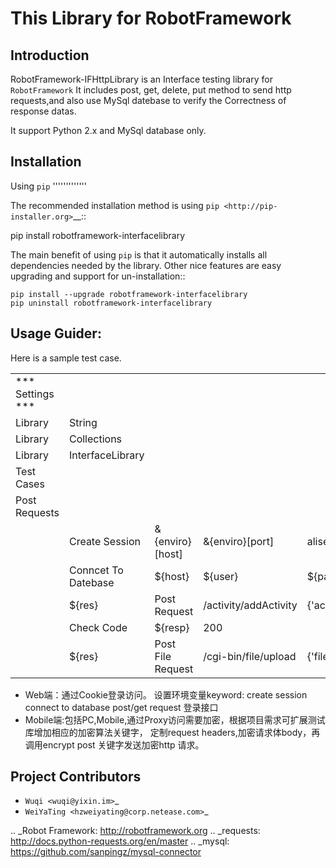 This Library for RobotFramework
=====================================================

Introduction
---------------

RobotFramework-IFHttpLibrary is an Interface testing library for `RobotFramework`
It includes post, get, delete, put method to send http requests,and also use MySql 
datebase to verify the Correctness of response datas.

It support Python 2.x and MySql database only.

Installation
------------

Using ``pip``
'''''''''''''

The recommended installation method is using
`pip <http://pip-installer.org>`__::

   pip install robotframework-interfacelibrary

The main benefit of using ``pip`` is that it automatically installs all
dependencies needed by the library. Other nice features are easy upgrading
and support for un-installation::

    pip install --upgrade robotframework-interfacelibrary
    pip uninstall robotframework-interfacelibrary

Usage Guider:
----------------------------------------
Here is a sample test case.

|                     |                         |                     |                       |                                    |                            |                |
| --------------------| ------------------------| ------------------- | --------------------- | -----------------------------------|----------------------------|--------------- |
| *** Settings ***    |                         |                     |                       |                                    |　　　　                    |                |
| Library             | String                  |                     |                       |                                    |                            |                |
| Library             | Collections             |                     |                       |                                    |                            |                |
| Library             | InterfaceLibrary        |                     |                       |                                    |                            |                |
| Test Cases          |                         |                     |                       |                                    |　　　　                    |                |
| Post Requests       |                         |                     |                       |                                    |　　　                      |                |
|                     | Create Session          | &{enviro}[host]     | &{enviro}[port]       | alise                              |                            |                |
|                     | Conncet To Datebase     | ${host}             | ${user}               | ${password}                        | ${database}                | ${port}        |
|                     | ${res}                  | Post Request        | /activity/addActivity | {'activityName':'${activityName}'} | None                       |                |
|                     | Check Code              | ${resp}             | 200                   |                                    |                            |                |
|                     | ${res}                  |Post File Request    | /cgi-bin/file/upload  | {'file':open('logo.jpg','rb')}     | {'type':'jpg'}             |


 

* Web端：通过Cookie登录访问。
  设置环境变量keyword:
  create session
  connect to database
  post/get request  登录接口
* Mobile端:包括PC,Mobile,通过Proxy访问需要加密，根据项目需求可扩展测试库增加相应的加密算法关键字，
  定制request headers,加密请求体body，再调用encrypt post 关键字发送加密http 请求。
 
Project Contributors
--------------------
* `Wuqi <wuqi@yixin.im>`_
* `WeiYaTing <hzweiyating@corp.netease.com>`_

.. _Robot Framework: http://robotframework.org
.. _requests: http://docs.python-requests.org/en/master
.. _mysql: https://github.com/sanpingz/mysql-connector
